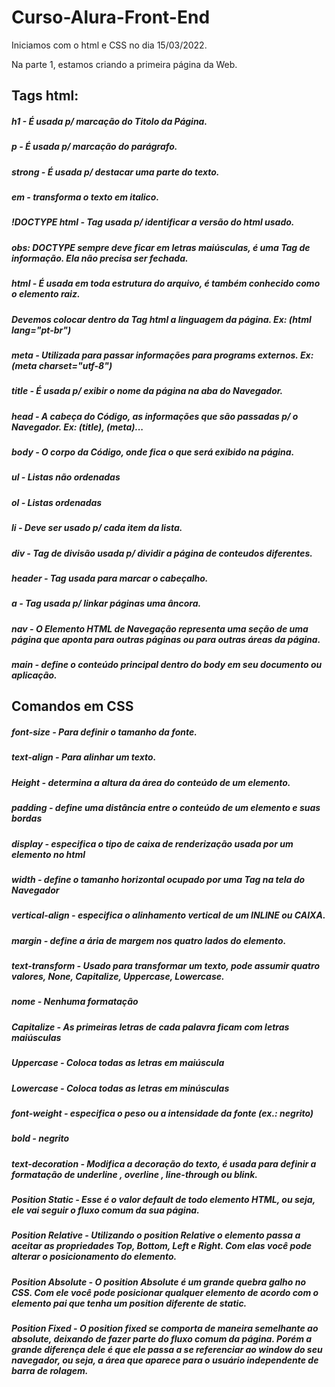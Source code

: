 # Curso-Alura-Front-End

Iniciamos com o html e CSS no dia 15/03/2022.

Na parte 1, estamos criando a primeira página da Web.

## **Tags html:** 

##### h1 - É usada p/ marcação do Titolo da Página.
##### p - É usada p/ marcação do parágrafo.
##### strong - É usada p/ destacar uma parte do texto.
##### em - transforma o texto em italico.
##### !DOCTYPE html - Tag usada p/ identificar a versão do html usado.
##### obs: DOCTYPE sempre deve ficar em letras maiúsculas, é uma Tag de informação. Ela não precisa ser fechada.
##### html - É usada em toda estrutura do arquivo, é também conhecido como o elemento raiz.
##### Devemos colocar dentro da Tag html a linguagem da página. Ex: (html lang="pt-br")
##### meta - Utilizada para passar informações para programs externos. Ex: (meta charset="utf-8")
##### title -  É usada p/ exibir o nome da página na aba do Navegador.
##### head - A cabeça do Código, as informações que são passadas p/ o Navegador. Ex: (title), (meta)...
##### body - O corpo da Código, onde fica o que será exibido na página.
##### ul - Listas não ordenadas
##### ol - Listas ordenadas
##### li - Deve ser usado p/ cada item da lista.
##### div - Tag de divisão usada p/ dividir a página de conteudos diferentes.
##### header - Tag usada para marcar o cabeçalho.
##### a - Tag usada p/ linkar páginas uma âncora.
##### nav - O Elemento HTML de Navegação representa uma seção de uma página que aponta para outras páginas ou para outras áreas da página.
##### main - define o conteúdo principal dentro do body em seu documento ou aplicação.



## **Comandos em CSS**

##### font-size - Para definir o tamanho da fonte.
##### text-align - Para alinhar um texto.
##### Height - determina a altura da área do conteúdo de um elemento.
##### padding - define uma distância entre o conteúdo de um elemento e suas bordas
##### display - especifica o tipo de caixa de renderização usada por um elemento no html
##### width - define o tamanho horizontal ocupado por uma Tag na tela do Navegador
##### vertical-align - especifica o alinhamento vertical de um INLINE ou CAIXA.
##### margin - define a ária de margem nos quatro lados do elemento.
##### text-transform - Usado para transformar um texto, pode assumir quatro valores, None, Capitalize, Uppercase, Lowercase.
##### nome - Nenhuma formatação
##### Capitalize - As primeiras letras de cada palavra ficam com letras maiúsculas
##### Uppercase - Coloca todas as letras em maiúscula
##### Lowercase - Coloca todas as letras em minúsculas
##### font-weight - especifica o peso ou a intensidade da fonte (ex.: negrito)
##### bold - negrito
##### text-decoration - Modifica a decoração do texto, é usada para definir a formatação de underline , overline , line-through ou blink.
##### Position Static - Esse é o valor default de todo elemento HTML, ou seja, ele vai seguir o fluxo comum da sua página.
##### Position Relative - Utilizando o position Relative o elemento passa a aceitar as propriedades Top, Bottom, Left e Right. Com elas você pode alterar o posicionamento do elemento.
##### Position Absolute - O position Absolute é um grande quebra galho no CSS. Com ele você pode posicionar qualquer elemento de acordo com o elemento pai que tenha um position diferente de static.
##### Position Fixed - O position fixed se comporta de maneira semelhante ao absolute, deixando de fazer parte do fluxo comum da página. Porém a grande diferença dele é que ele passa a se referenciar ao window do seu navegador, ou seja, a área que aparece para o usuário independente de barra de rolagem.